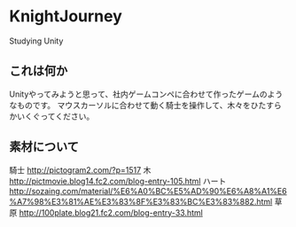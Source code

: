 KnightJourney
=============

Studying Unity

これは何か
----------

Unityやってみようと思って、社内ゲームコンペに合わせて作ったゲームのようなものです。
マウスカーソルに合わせて動く騎士を操作して、木々をひたすらかいくぐってください。

素材について
------------

騎士 http://pictogram2.com/?p=1517
木 http://pictmovie.blog14.fc2.com/blog-entry-105.html
ハート http://sozaing.com/material/%E6%A0%BC%E5%AD%90%E6%A8%A1%E6%A7%98%E3%81%AE%E3%83%8F%E3%83%BC%E3%83%882.html
草原 http://100plate.blog21.fc2.com/blog-entry-33.html

